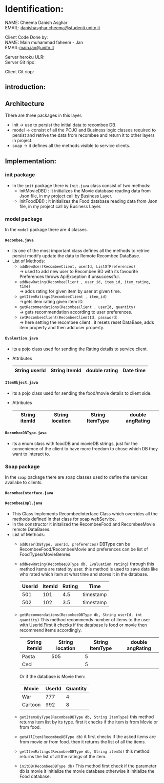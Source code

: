 # Identification:  
NAME: Cheema Danish Asghar  
EMAIL: danishasghar.cheema@studenti.unitn.it  
  
Client Code Done by:  
NAME: Main muhammad faheem - Jan  
EMAIL:main.jan@unitn.it  
  
Server heroku ULR:  
Server Git ripo:  
  
Client Git riop: 

## introduction:


## Architecture
There are three packages in this layer.    
* init -> use to persist the initial data to recombee DB.  
* model -> consist of all the POJO and Business logic classes required to persist and retrive the data from recombee and return it to other layers in project.  
* soap -> it defines all the methods visible to service clients.

  
## Implementation:  

### init package
* In the `init` package there is `Init.java` class consist of two methods:    
  * initMovieDB() : it initializes the Movie database reading data from Json file, in my project call by Business Layer.  
  * initFoodDB() : it initializes the Food database reading data from Json file, in my project call by Business Layer.  

### model package
In the `model` package there are 4 classes.   
#### `Recombee.java` 
* its one of the most important class defines all the methods to retrive persist modify update the data to Remote Recombee DataBase.  
* List of Methods:  
  * `addNewUser(RecombeeClient, userId, ListOfPreferences)`  
  -> used to add new user to Recombee BD with its favourite Preferences throws ApiException if unsuccessful.  
  * `addNewRating(RecombeeClient , user_id, item_id, item_rating, time)`  
  -> adds rating for   given item by user at given time.  
  * `getItemRatings(RecombeeClient , item_id)`  
  ->gets item rating given item ID.  
  * `getRecommendations(RecombeeClient , userId, quantity)`  
  -> gets recommendation according to user preferences.  
  * `setRecombeeClient(RecombeeClientId, password)`  
  -> here setting the recombee client . it resets reset DataBase, adds item property and then add user property.  
    
#### `Evaluation.java` 
* its a pojo class used for sending the Rating details to service client.  
* Attributes  
    
     |String userId |String itemId  |double rating  |Date time  |  
     |--------------|---------------|---------------|-----------|  

#### `ItemObject.java`
* its a pojo class used for sending the food/movie details to client side. 
* Attributes
    
     |String itemId |String location|String ItemType |double angRating|  
     |--------------|---------------|----------------|----------------| 
#### `RecombeeDBType.java` 
* its a enum class with foodDB and movieDB strings, just for the convenience of the client to have more freedom to chose which DB they want to interact to.
  
### Soap package
In the `soap` package there are soap classes used to define the services availabe to clients.
#### `RecombeeInterface.java`

#### `RecombeeImpl.java`
* This Class Implements RecombeeInterface Class which overrides all the methods defined in that class for soap webService.  
* In the constructor it initalized the RecombeeFood and RecombeeMovie remote DataBases. 
* List of Methods:
  * `addUser(DBType, userId, preferences)` DBType can be RecombeeFood/RecombeeMovie and preferences can be list of FoodTypes/MovieGenres.  
  * `addNewRating(RecombeeDBType db, Evaluation rating)` through this method items are rated by user. this method is used to save data like who rated which item at what time and stores it in the database.   

      |UserId |ItemId  |Rating  |Time        |     
      |-------|--------|--------|------------|    
      |501    |101     |4.5     |timestamp   |    
      |502    |102     |3.5     |timestamp   |    

   * `getRecommendations(RecombeeDBType db, String userId, int quantity)` This method recommends number of items to the user   with Userid.First it checks if the database is food or movie then recommend items accordingly.  

        |String itemId |String location|String ItemType |double angRating|           
        |--------------|---------------|----------------|----------------|           
        |Pasta|505   |5        |     
        |Ceci |   |5        |     


        Or if the database is Movie then: 

        |Movie|UserId|Quantity|          
        |-----|------|--------|          
        |War|777   |4       |          
        |Cartoon|992   |8       |    

    * `getItemsByType(RecombeeDBType db, String ItemType)` this method returns item list by its type. first it checks if the   item is from Movie or from food.     
    * `getAllItem(RecombeeDBType db)` it first checks if the asked items are from movie or from food. then it returns the list   of all the items.    
    * `getItemRatings(RecombeeDBType db, String itemId)` this method returns the list of all the ratings of the item.  
    * `initDB(RecombeeDBType db)` This method first check if the parameter db is movie it initialize the movie database   otherwise it initialize the Food database.



   

 









